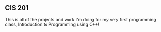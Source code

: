 ## CIS 201
This is all of the projects and work I'm doing for my very first programming class, Introduction to Programming using C++!
